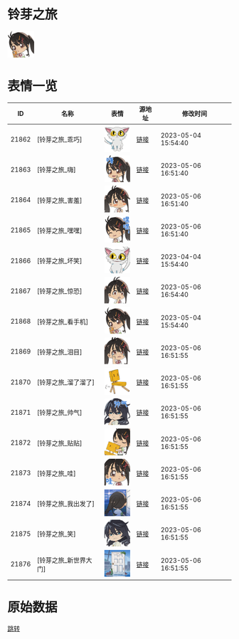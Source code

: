 # 铃芽之旅

<img src="./cover.png" height="60" alt="cover" />

# 表情一览

|ID|名称|表情|源地址|修改时间|
|----|----|----|----|----|
|21862|[铃芽之旅_乖巧]|<img src="./pic/021862_%5B铃芽之旅_乖巧%5D.png" height="60" alt="乖巧"/>|[链接](https://i0.hdslb.com/bfs/emote/c5d03ace134922d88dfc65adbde17ee98a2ccb83.png)|2023-05-04 15:54:40|
|21863|[铃芽之旅_嗨]|<img src="./pic/021863_%5B铃芽之旅_嗨%5D.png" height="60" alt="嗨"/>|[链接](https://i0.hdslb.com/bfs/emote/a4d6860358e76e1816babca3e3c1c2e923744ab9.png)|2023-05-06 16:51:40|
|21864|[铃芽之旅_害羞]|<img src="./pic/021864_%5B铃芽之旅_害羞%5D.png" height="60" alt="害羞"/>|[链接](https://i0.hdslb.com/bfs/emote/eeeee024075ec3c530a6637701679b4cba6cd9e4.png)|2023-05-06 16:51:40|
|21865|[铃芽之旅_嘿嘿]|<img src="./pic/021865_%5B铃芽之旅_嘿嘿%5D.png" height="60" alt="嘿嘿"/>|[链接](https://i0.hdslb.com/bfs/emote/f45db4efbfde078c4c8160c0740e42ef52ba43be.png)|2023-05-06 16:51:40|
|21866|[铃芽之旅_坏笑]|<img src="./pic/021866_%5B铃芽之旅_坏笑%5D.png" height="60" alt="坏笑"/>|[链接](https://i0.hdslb.com/bfs/emote/7eccb892b46c2376c53ca6f0f3b7d38afcad32b8.png)|2023-04-04 15:54:40|
|21867|[铃芽之旅_惊恐]|<img src="./pic/021867_%5B铃芽之旅_惊恐%5D.png" height="60" alt="惊恐"/>|[链接](https://i0.hdslb.com/bfs/emote/9669852c3b6b1126f9f3248420d0e55735634f80.png)|2023-05-06 16:54:40|
|21868|[铃芽之旅_看手机]|<img src="./pic/021868_%5B铃芽之旅_看手机%5D.png" height="60" alt="看手机"/>|[链接](https://i0.hdslb.com/bfs/emote/0014e926ee56826168476c4a915a98d5512e1b83.png)|2023-05-04 15:54:40|
|21869|[铃芽之旅_泪目]|<img src="./pic/021869_%5B铃芽之旅_泪目%5D.png" height="60" alt="泪目"/>|[链接](https://i0.hdslb.com/bfs/emote/d48f281b883a44172668952956db5c1d208cba99.png)|2023-05-06 16:51:55|
|21870|[铃芽之旅_溜了溜了]|<img src="./pic/021870_%5B铃芽之旅_溜了溜了%5D.png" height="60" alt="溜了溜了"/>|[链接](https://i0.hdslb.com/bfs/emote/751280ed9abe3efc533e70e70a9a4598a7ae629d.png)|2023-05-06 16:51:55|
|21871|[铃芽之旅_帅气]|<img src="./pic/021871_%5B铃芽之旅_帅气%5D.png" height="60" alt="帅气"/>|[链接](https://i0.hdslb.com/bfs/emote/210f08838682e477ca5a682d38e30e45007d4ff7.png)|2023-05-06 16:51:55|
|21872|[铃芽之旅_贴贴]|<img src="./pic/021872_%5B铃芽之旅_贴贴%5D.png" height="60" alt="贴贴"/>|[链接](https://i0.hdslb.com/bfs/emote/585fd6ecd640d43dd9f95d80143e1c44fa952525.png)|2023-05-06 16:51:55|
|21873|[铃芽之旅_哇]|<img src="./pic/021873_%5B铃芽之旅_哇%5D.png" height="60" alt="哇"/>|[链接](https://i0.hdslb.com/bfs/emote/32ba87143d751342a231d3eb64c90e153333a23a.png)|2023-05-06 16:51:55|
|21874|[铃芽之旅_我出发了]|<img src="./pic/021874_%5B铃芽之旅_我出发了%5D.png" height="60" alt="我出发了"/>|[链接](https://i0.hdslb.com/bfs/emote/991feaad1d4049119137c41fc8b2d005513de806.png)|2023-05-06 16:51:55|
|21875|[铃芽之旅_笑]|<img src="./pic/021875_%5B铃芽之旅_笑%5D.png" height="60" alt="笑"/>|[链接](https://i0.hdslb.com/bfs/emote/aaf226918d650b6c7baeebc409d771ca2755ea91.png)|2023-05-06 16:51:55|
|21876|[铃芽之旅_新世界大门]|<img src="./pic/021876_%5B铃芽之旅_新世界大门%5D.png" height="60" alt="新世界大门"/>|[链接](https://i0.hdslb.com/bfs/emote/2990e59edba26f0c99d3ed8a4f4e400e88689521.png)|2023-05-06 16:51:55|

# 原始数据

[跳转](./raw.json)

